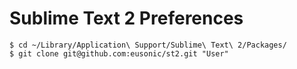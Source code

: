 # Sublime Text 2 Preferences

```
$ cd ~/Library/Application\ Support/Sublime\ Text\ 2/Packages/
$ git clone git@github.com:eusonic/st2.git "User"
```